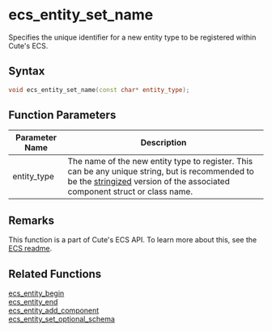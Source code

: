 # ecs_entity_set_name

Specifies the unique identifier for a new entity type to be registered within Cute's ECS.

## Syntax

```cpp
void ecs_entity_set_name(const char* entity_type);
```

## Function Parameters

Parameter Name | Description
--- | ---
entity_type | The name of the new entity type to register. This can be any unique string, but is recommended to be the [stringized](https://en.wikipedia.org/wiki/C_preprocessor#Token_stringification) version of the associated component struct or class name.

## Remarks

This function is a part of Cute's ECS API. To learn more about this, see the [ECS readme](https://github.com/RandyGaul/cute_framework/blob/master/docs/ecs/README.md).

## Related Functions

[ecs_entity_begin](https://github.com/RandyGaul/cute_framework/blob/master/docs/ecs/ecs_entity_begin.md)  
[ecs_entity_end](https://github.com/RandyGaul/cute_framework/blob/master/docs/ecs/ecs_entity_end.md)  
[ecs_entity_add_component](https://github.com/RandyGaul/cute_framework/blob/master/docs/ecs/ecs_entity_add_component.md)  
[ecs_entity_set_optional_schema](https://github.com/RandyGaul/cute_framework/blob/master/docs/ecs/ecs_entity_set_optional_schema.md)  

